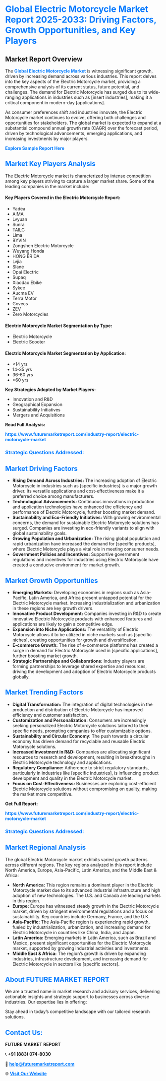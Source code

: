 <h1 style="color: #007BFF;">Global Electric Motorcycle Market Report 2025-2033: Driving Factors, Growth Opportunities, and Key Players</h1>

<section id="overview">
<h2>Market Report Overview</h2>
<p>The <a href="https://www.futuremarketreport.com/industry-report/electric-motorcycle-market" style="color: #007BFF; text-decoration: none;"><strong>Global Electric Motorcycle Market</strong></a> is witnessing significant growth, driven by increasing demand across various industries. This report delves into the key aspects of the Electric Motorcycle market, providing a comprehensive analysis of its current status, future potential, and challenges. The demand for Electric Motorcycle has surged due to its wide-ranging applications in industries such as [insert industries], making it a critical component in modern-day [applications].</p>
<p>As consumer preferences shift and industries innovate, the Electric Motorcycle market continues to evolve, offering both challenges and opportunities for stakeholders. The global market is expected to expand at a substantial compound annual growth rate (CAGR) over the forecast period, driven by technological advancements, emerging applications, and increasing investments by major players.</p>
</section>

<section id="overview">
<p><a href="https://www.futuremarketreport.com/request-sample/reportId=26392" style="color: #007BFF; text-decoration: none;"><strong>Explore Sample Report Here</strong></a></p>
</section>

<section id="key-players">
<h2 style="color: #007BFF;">Market Key Players Analysis</h2>
<p>The Electric Motorcycle market is characterized by intense competition among key players striving to capture a larger market share. Some of the leading companies in the market include:</p>
<h4>Key Players Covered in the Electric Motorcycle Report:</h4>
<ul><li>Yadea</li><li>AIMA</li><li>Lvyuan</li><li>Sunra</li><li>TAILG</li><li>Lima</li><li>BYVIN</li><li>Zongshen Electric Motorcycle</li><li>Wuyang Honda</li><li>HONG ER DA</li><li>Lvjia</li><li>Slane</li><li>Opai Electric</li><li>Supaq</li><li>Xiaodao Ebike</li><li>Sykee</li><li>Aucma EV</li><li>Terra Motor</li><li>Govecs</li><li>ZEV</li><li>Zero Motorcycles</li></ul>
<h4>Electric Motorcycle Market Segmentation by Type:</h4>
<ul><li>Electric Motorcycle</li><li>Electric Scooter</li></ul>

<h4>Electric Motorcycle Market Segmentation by Application:</h4>
<ul><li>&lt;14 yrs</li><li>14-35 yrs</li><li>36-60 yrs</li><li>&gt;60 yrs</li></ul>
<p><strong>Key Strategies Adopted by Market Players:</strong></p>
<ul>
<li>Innovation and R&D</li>
<li>Geographical Expansion</li>
<li>Sustainability Initiatives</li>
<li>Mergers and Acquisitions</li>
</ul>
</section>

<section>
<p><strong>Read Full Analysis: </strong></p><a href="https://www.futuremarketreport.com/industry-report/electric-motorcycle-market" style="color: #007BFF; text-decoration: none;"><strong>https://www.futuremarketreport.com/industry-report/electric-motorcycle-market</strong></a>
<h3 style="color: #007BFF;">Strategic Questions Addressed:</h3>
</section>

<section id="driving-factors">
<h2 style="color: #007BFF;">Market Driving Factors</h2>
<ul>
<li><strong>Rising Demand Across Industries:</strong> The increasing adoption of Electric Motorcycle in industries such as [specific industries] is a major growth driver. Its versatile applications and cost-effectiveness make it a preferred choice among manufacturers.</li>
<li><strong>Technological Advancements:</strong> Continuous innovations in production and application technologies have enhanced the efficiency and performance of Electric Motorcycle, further boosting market demand.</li>
<li><strong>Sustainability and Eco-Friendly Initiatives:</strong> With growing environmental concerns, the demand for sustainable Electric Motorcycle solutions has surged. Companies are investing in eco-friendly variants to align with global sustainability goals.</li>
<li><strong>Growing Population and Urbanization:</strong> The rising global population and rapid urbanization have increased the demand for [specific products], where Electric Motorcycle plays a vital role in meeting consumer needs.</li>
<li><strong>Government Policies and Incentives:</strong> Supportive government regulations and incentives for industries using Electric Motorcycle have created a conducive environment for market growth.</li>
</ul>
</section>

<section id="growth-opportunities">
<h2 style="color: #007BFF;">Market Growth Opportunities</h2>
<ul>
<li><strong>Emerging Markets:</strong> Developing economies in regions such as Asia-Pacific, Latin America, and Africa present untapped potential for the Electric Motorcycle market. Increasing industrialization and urbanization in these regions are key growth drivers.</li>
<li><strong>Innovative Product Development:</strong> Companies investing in R&D to create innovative Electric Motorcycle products with enhanced features and applications are likely to gain a competitive edge.</li>
<li><strong>Expansion into Niche Applications:</strong> The versatility of Electric Motorcycle allows it to be utilized in niche markets such as [specific niches], creating opportunities for growth and diversification.</li>
<li><strong>E-commerce Growth:</strong> The rise of e-commerce platforms has created a surge in demand for Electric Motorcycle used in [specific applications], further boosting market growth.</li>
<li><strong>Strategic Partnerships and Collaborations:</strong> Industry players are forming partnerships to leverage shared expertise and resources, driving the development and adoption of Electric Motorcycle products globally.</li>
</ul>
</section>

<section id="trending-factors">
<h2 style="color: #007BFF;">Market Trending Factors</h2>
<ul>
<li><strong>Digital Transformation:</strong> The integration of digital technologies in the production and distribution of Electric Motorcycle has improved efficiency and customer satisfaction.</li>
<li><strong>Customization and Personalization:</strong> Consumers are increasingly seeking personalized Electric Motorcycle solutions tailored to their specific needs, prompting companies to offer customizable options.</li>
<li><strong>Sustainability and Circular Economy:</strong> The push towards a circular economy has driven demand for recyclable and reusable Electric Motorcycle solutions.</li>
<li><strong>Increased Investment in R&D:</strong> Companies are allocating significant resources to research and development, resulting in breakthroughs in Electric Motorcycle technology and applications.</li>
<li><strong>Regulatory Compliance:</strong> Adherence to strict regulatory standards, particularly in industries like [specific industries], is influencing product development and quality in the Electric Motorcycle market.</li>
<li><strong>Focus on Cost-Effectiveness:</strong> Businesses are exploring cost-efficient Electric Motorcycle solutions without compromising on quality, making the market more competitive.</li>
</ul>
</section>

<section>
<p><strong>Get Full Report: </strong></p><a href="https://www.futuremarketreport.com/industry-report/electric-motorcycle-market" style="color: #007BFF; text-decoration: none;"><strong>https://www.futuremarketreport.com/industry-report/electric-motorcycle-market</strong></a>
<h3 style="color: #007BFF;">Strategic Questions Addressed:</h3>
</section>


<section id="regional-analysis">
<h2 style="color: #007BFF;">Market Regional Analysis</h2>
<p>The global Electric Motorcycle market exhibits varied growth patterns across different regions. The key regions analyzed in this report include North America, Europe, Asia-Pacific, Latin America, and the Middle East & Africa:</p>
<ul>
<li><strong>North America:</strong> This region remains a dominant player in the Electric Motorcycle market due to its advanced industrial infrastructure and high adoption of new technologies. The U.S. and Canada are leading markets in this region.</li>
<li><strong>Europe:</strong> Europe has witnessed steady growth in the Electric Motorcycle market, driven by stringent environmental regulations and a focus on sustainability. Key countries include Germany, France, and the U.K.</li>
<li><strong>Asia-Pacific:</strong> The Asia-Pacific region is experiencing rapid growth, fueled by industrialization, urbanization, and increasing demand for Electric Motorcycle in countries like China, India, and Japan.</li>
<li><strong>Latin America:</strong> Emerging markets in Latin America, such as Brazil and Mexico, present significant opportunities for the Electric Motorcycle market, supported by growing industrial activities and investments.</li>
<li><strong>Middle East & Africa:</strong> The region’s growth is driven by expanding industries, infrastructure development, and increasing demand for Electric Motorcycle in sectors like [specific sectors].</li>
</ul>
</section>

<footer>
<h2 style="color: #007BFF;">About FUTURE MARKET REPORT</h2>
<p>We are a trusted name in market research and advisory services, delivering actionable insights and strategic support to businesses across diverse industries. Our expertise lies in offering:</p>

<p>Stay ahead in today’s competitive landscape with our tailored research solutions.</p>

<h2 style="color: #007BFF;">Contact Us:</h2>
<p><strong>FUTURE MARKET REPORT</strong></p>
<p>📞 <strong>+91 (883) 074-8030</strong></p>
<p>📧 <strong><a href="mailto:help@futuremarketreport.com" style="color: #007BFF;">help@futuremarketreport.com</a></strong></p>
<p>🌐 <strong><a href="https://www.futuremarketreport.com/" style="color: #007BFF;">Visit Our Website</a></strong></p>
</footer>